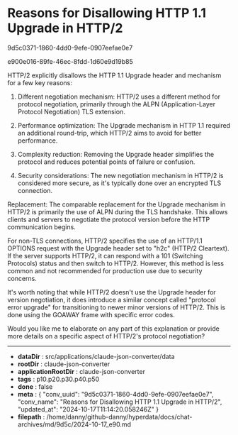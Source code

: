 # Reasons for Disallowing HTTP 1.1 Upgrade in HTTP/2

9d5c0371-1860-4dd0-9efe-0907eefae0e7

e900e016-89fe-46ec-8fdd-1d60e9d19b85

 HTTP/2 explicitly disallows the HTTP 1.1 Upgrade header and mechanism for a few key reasons:

1. Different negotiation mechanism: HTTP/2 uses a different method for protocol negotiation, primarily through the ALPN (Application-Layer Protocol Negotiation) TLS extension.

2. Performance optimization: The Upgrade mechanism in HTTP 1.1 required an additional round-trip, which HTTP/2 aims to avoid for better performance.

3. Complexity reduction: Removing the Upgrade header simplifies the protocol and reduces potential points of failure or confusion.

4. Security considerations: The new negotiation mechanism in HTTP/2 is considered more secure, as it's typically done over an encrypted TLS connection.

Replacement:
The comparable replacement for the Upgrade mechanism in HTTP/2 is primarily the use of ALPN during the TLS handshake. This allows clients and servers to negotiate the protocol version before the HTTP communication begins.

For non-TLS connections, HTTP/2 specifies the use of an HTTP/1.1 OPTIONS request with the Upgrade header set to "h2c" (HTTP/2 Cleartext). If the server supports HTTP/2, it can respond with a 101 (Switching Protocols) status and then switch to HTTP/2. However, this method is less common and not recommended for production use due to security concerns.

It's worth noting that while HTTP/2 doesn't use the Upgrade header for version negotiation, it does introduce a similar concept called "protocol error upgrade" for transitioning to newer minor versions of HTTP/2. This is done using the GOAWAY frame with specific error codes.

Would you like me to elaborate on any part of this explanation or provide more details on a specific aspect of HTTP/2's protocol negotiation?

---

* **dataDir** : src/applications/claude-json-converter/data
* **rootDir** : claude-json-converter
* **applicationRootDir** : claude-json-converter
* **tags** : p10.p20.p30.p40.p50
* **done** : false
* **meta** : {
  "conv_uuid": "9d5c0371-1860-4dd0-9efe-0907eefae0e7",
  "conv_name": "Reasons for Disallowing HTTP 1.1 Upgrade in HTTP/2",
  "updated_at": "2024-10-17T11:14:20.058246Z"
}
* **filepath** : /home/danny/github-danny/hyperdata/docs/chat-archives/md/9d5c/2024-10-17_e90.md